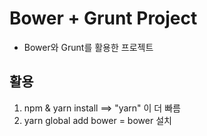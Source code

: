 # Bower + Grunt Project
- Bower와 Grunt를 활용한 프로젝트

## 활용
1. npm & yarn install ==> "yarn" 이 더 빠름
2. yarn global add bower = bower 설치


